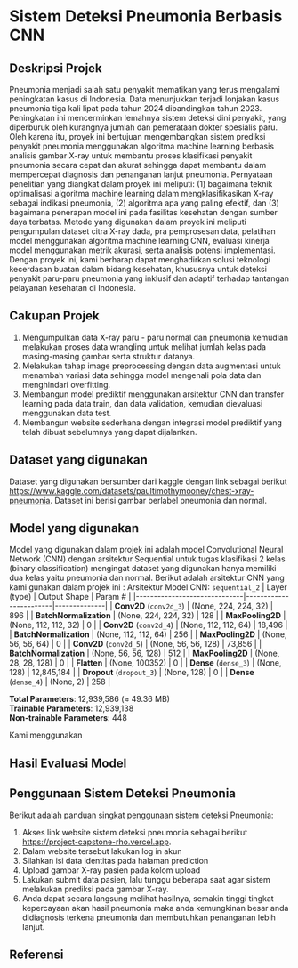 # Sistem Deteksi Pneumonia Berbasis CNN 

## Deskripsi Projek
Pneumonia menjadi salah satu penyakit mematikan yang terus mengalami peningkatan kasus di Indonesia. Data menunjukkan terjadi lonjakan kasus pneumonia tiga kali lipat pada tahun 2024 dibandingkan tahun 2023. Peningkatan ini mencerminkan lemahnya sistem deteksi dini penyakit, yang diperburuk oleh kurangnya jumlah dan pemerataan dokter spesialis paru. Oleh karena itu, proyek ini bertujuan mengembangkan sistem prediksi penyakit pneumonia menggunakan algoritma machine learning berbasis analisis gambar X-ray untuk membantu proses klasifikasi penyakit pneumonia secara cepat dan akurat sehingga dapat membantu dalam mempercepat diagnosis dan penanganan lanjut pneumonia. Pernyataan penelitian yang diangkat dalam proyek ini meliputi: (1) bagaimana teknik optimalisasi algoritma machine learning dalam mengklasifikasikan X-ray sebagai indikasi pneumonia, (2) algoritma apa yang paling efektif, dan (3) bagaimana penerapan model ini pada fasilitas kesehatan dengan sumber daya terbatas. Metode yang digunakan dalam proyek ini meliputi pengumpulan dataset citra X-ray dada, pra pemprosesan data, pelatihan model menggunakan algoritma machine learning CNN, evaluasi kinerja model menggunakan metrik akurasi, serta analisis potensi implementasi. Dengan proyek ini, kami berharap dapat menghadirkan solusi teknologi kecerdasan buatan dalam bidang kesehatan, khususnya untuk deteksi penyakit paru-paru pneumonia yang inklusif dan adaptif terhadap tantangan pelayanan kesehatan di Indonesia.

## Cakupan Projek
1. Mengumpulkan data X-ray paru - paru normal dan pneumonia kemudian melakukan proses data wrangling untuk melihat jumlah kelas pada masing-masing gambar serta struktur datanya.
2. Melakukan tahap image preprocessing dengan data augmentasi untuk menambah variasi data sehingga model mengenali pola data dan menghindari overfitting.
3. Membangun model prediktif menggunakan arsitektur CNN dan transfer learning pada data train, dan data validation, kemudian dievaluasi menggunakan data test.
4. Membangun website sederhana dengan integrasi model prediktif yang telah dibuat sebelumnya yang dapat dijalankan.  

## Dataset yang digunakan
Dataset yang digunakan bersumber dari kaggle dengan link sebagai berikut https://www.kaggle.com/datasets/paultimothymooney/chest-xray-pneumonia. Dataset ini berisi gambar berlabel pneumonia dan normal. 

## Model yang digunakan
Model yang digunakan dalam projek ini adalah model Convolutional Neural Network (CNN) dengan arsitektur Sequential untuk tugas klasifikasi 2 kelas (binary classification) mengingat dataset yang digunakan hanya memiliki dua kelas yaitu pneumonia dan normal. Berikut adalah arsitektur CNN yang kami gunakan dalam projek ini : 
Arsitektur Model CNN: `sequential_2`
| Layer (type)                  | Output Shape           | Param #      |
|------------------------------|------------------------|--------------|
| **Conv2D** (`conv2d_3`)      | (None, 224, 224, 32)   | 896          |
| **BatchNormalization**       | (None, 224, 224, 32)   | 128          |
| **MaxPooling2D**             | (None, 112, 112, 32)   | 0            |
| **Conv2D** (`conv2d_4`)      | (None, 112, 112, 64)   | 18,496       |
| **BatchNormalization**       | (None, 112, 112, 64)   | 256          |
| **MaxPooling2D**             | (None, 56, 56, 64)     | 0            |
| **Conv2D** (`conv2d_5`)      | (None, 56, 56, 128)    | 73,856       |
| **BatchNormalization**       | (None, 56, 56, 128)    | 512          |
| **MaxPooling2D**             | (None, 28, 28, 128)    | 0            |
| **Flatten**                  | (None, 100352)         | 0            |
| **Dense** (`dense_3`)        | (None, 128)            | 12,845,184   |
| **Dropout** (`dropout_3`)    | (None, 128)            | 0            |
| **Dense** (`dense_4`)        | (None, 2)              | 258          |

**Total Parameters**: 12,939,586 (≈ 49.36 MB)  
**Trainable Parameters**: 12,939,138  
**Non-trainable Parameters**: 448

Kami menggunakan 


## Hasil Evaluasi Model


## Penggunaan Sistem Deteksi Pneumonia
Berikut adalah panduan singkat penggunaan sistem deteksi Pneumonia: 
1. Akses link website sistem deteksi pneumonia sebagai berikut https://project-capstone-rho.vercel.app.
2. Dalam website tersebut lakukan log in akun
3. Silahkan isi data identitas pada halaman prediction
4. Upload gambar X-ray pasien pada kolom upload
5. Lakukan submit data pasien, lalu tunggu beberapa saat agar sistem melakukan prediksi pada gambar X-ray.
6. Anda dapat secara langsung melihat hasilnya, semakin tinggi tingkat kepercayaan akan hasil pneumonia maka anda kemungkinan besar anda didiagnosis terkena pneumonia dan membutuhkan penanganan lebih lanjut.

## Referensi

